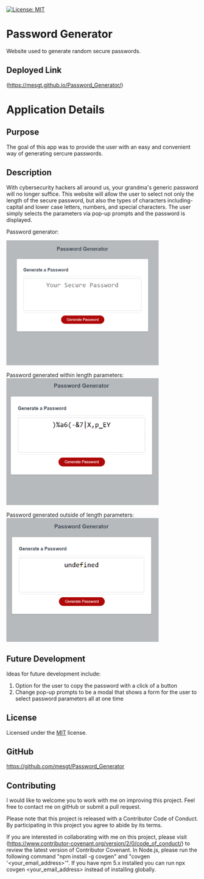 [![License: MIT](https://img.shields.io/badge/License-MIT-yellow.svg)](https://opensource.org/licenses/MIT)

# Password Generator
Website used to generate random secure passwords.


## Deployed Link

(https://mesgt.github.io/Password_Generator/)

# Application Details

## Purpose

The goal of this app was to provide the user with an easy and convenient way of generating sercure passwords. 

## Description

With cybersecurity hackers all around us, your grandma's generic password will no longer suffice. This website will allow the user to select not only the length of the secure password, but also the types of characters including- capital and lower case letters, numbers, and special characters. The user simply selects the parameters via pop-up prompts and the password is displayed. 


Password generator: <br>


<img src="assets\images\password_generator.PNG" width="400px"/>


Password generated within length parameters: <br>
<img src="assets\images\Password_generator_inside.PNG" width="400px"/>


Password generated outside of length parameters: <br>
<img src="assets\images\Password_generator_undefined.PNG" width="400px"/>


## Future Development

Ideas for future development include:
1. Option for the user to copy the password with a click of a button
2. Change pop-up prompts to be a modal that shows a form for the user to select password parameters all at one time

## License

Licensed under the [MIT](https://opensource.org/licenses/MIT) license.

## GitHub

https://github.com/mesgt/Password_Generator


## Contributing

I would like to welcome you to work with me on improving this project. Feel free to contact me on gitHub or submit a pull request.

Please note that this project is released with a Contributor Code of Conduct. 
By participating in this project you agree to abide by its terms. 

If you are interested in collaborating with me on this project, please visit (https://www.contributor-covenant.org/version/2/0/code_of_conduct/) to review the latest version of Contributor Covenant. In Node.js, please run the following command "npm install -g covgen" and "covgen '<your_email_address>'". If you have npm 5.x installed you can run npx covgen <your_email_address> instead of installing globally.
